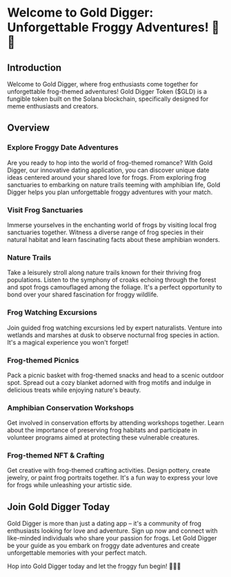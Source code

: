 # Welcome to Gold Digger: Unforgettable Froggy Adventures! 🐸💚

## Introduction

Welcome to Gold Digger, where frog enthusiasts come together for unforgettable frog-themed adventures! Gold Digger Token ($GLD) is a fungible token built on the Solana blockchain, specifically designed for meme enthusiasts and creators.

## Overview

### Explore Froggy Date Adventures

Are you ready to hop into the world of frog-themed romance? With Gold Digger, our innovative dating application, you can discover unique date ideas centered around your shared love for frogs. From exploring frog sanctuaries to embarking on nature trails teeming with amphibian life, Gold Digger helps you plan unforgettable froggy adventures with your match.

### Visit Frog Sanctuaries

Immerse yourselves in the enchanting world of frogs by visiting local frog sanctuaries together. Witness a diverse range of frog species in their natural habitat and learn fascinating facts about these amphibian wonders.

### Nature Trails

Take a leisurely stroll along nature trails known for their thriving frog populations. Listen to the symphony of croaks echoing through the forest and spot frogs camouflaged among the foliage. It's a perfect opportunity to bond over your shared fascination for froggy wildlife.

### Frog Watching Excursions

Join guided frog watching excursions led by expert naturalists. Venture into wetlands and marshes at dusk to observe nocturnal frog species in action. It's a magical experience you won't forget!

### Frog-themed Picnics

Pack a picnic basket with frog-themed snacks and head to a scenic outdoor spot. Spread out a cozy blanket adorned with frog motifs and indulge in delicious treats while enjoying nature's beauty.

### Amphibian Conservation Workshops

Get involved in conservation efforts by attending workshops together. Learn about the importance of preserving frog habitats and participate in volunteer programs aimed at protecting these vulnerable creatures.

### Frog-themed NFT & Crafting

Get creative with frog-themed crafting activities. Design pottery, create jewelry, or paint frog portraits together. It's a fun way to express your love for frogs while unleashing your artistic side.

## Join Gold Digger Today

Gold Digger is more than just a dating app – it's a community of frog enthusiasts looking for love and adventure. Sign up now and connect with like-minded individuals who share your passion for frogs. Let Gold Digger be your guide as you embark on froggy date adventures and create unforgettable memories with your perfect match.

Hop into Gold Digger today and let the froggy fun begin! 🐸💚✨
